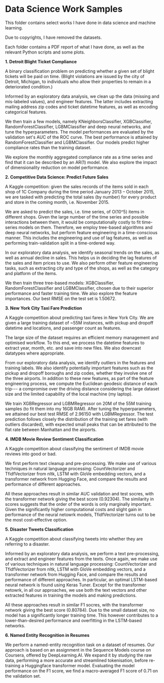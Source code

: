 # Data Science Work Samples
This folder contains select works I have done in data science and machine learning. 

Due to copyrights, I have removed the datasets.

Each folder contains a PDF report of what I have done, as well as the relevant Python scripts and some plots.

**1. Detroit Blight Ticket Compliance**

A binary classification problem on predicting whether a given set of blight tickets will be paid
on time. (Blight violations are issued by the city of Detroit, Michigan, to individuals who allow their
properties to remain in a deteriorated condition.) 

Informed by an exploratory data analysis, we clean up the data (missing and mis-labeled values), and engineer features. The latter includes extracting mailing address zip codes and ticket datetime features, as well as encoding categorical features.

We then train a few models, namely KNeighborsClassifier, XGBClassifier, RandomForestClassifier, LGBMClassifier and deep neural networks, and tune the hyperparameters. The model performances are evaluated by the validation set's AUC of the ROC curve. The best performance is attained by RandomForestClassifier and LGBMClassifier. Our models predict higher compliance rates than the training dataset. 

We explore the monthly aggregated compliance rate as a time series and find that it can be described by an AR(1) model. We also explore the impact of dimensionality reduction on model performance.

**2. Competitive Data Science: Predict Future Sales**

A Kaggle competition: given the sales records of the items sold in each shop of 1C Company during the time period January 2013 – October 2015, we are tasked with predicting the total sales (by number) for every product and store in the coming month, i.e. November 2015.

We are asked to predict the sales, i.e. time series, of O(10^5) items in different shops. Given the large number of the time series and possible interactions between them, it would be computationally costly to fit time-series models on them. Therefore, we employ tree-based algorithms and deep neural networks, but perform feature engineering in a time-conscious manner. This includes the engineering and use of lag features, as well as performing train-validation split in a time-ordered way.

In our exploratory data analysis, we identify seasonal trends on the sales, as well as annual decline in sales. This helps us in deciding the lag features of the sales and item prices to use. We also perform other feature engineering tasks, such as extracting city and type of the shops, as well as the category and platform of the items.

We then train three tree-based models: XGBClassifier, RandomForestClassifier and LGBMClassifier, chosen due to their superior performance and faster training time. We also explore the feature importances. Our best RMSE on the test set is 1.50672.

**3. New York City Taxi Fare Prediction**

A Kaggle competition about predicting taxi fares in New York City. We are given a large training dataset of ~55M instances, with pickup and dropoff datetime and locations, and passenger count as features.

The large size of the dataset requires an efficient memory management and optimised workflow. To this end, we process the datetime features to extract year, month, etc. and save into new files. We also downcast datatypes where appropriate. 

From our exploratory data analysis, we identify outliers in the features and training labels. We also identify potentially important features such as the pickup and dropoff boroughs and zip codes, whether they involve one of the three airports. In addition to these new features, as part of the feature engineering process, we compute the Euclidean geodesic distance of each trip--- a compromise over the driving distance considering the large dataset size and the limited capability of the local machine (my laptop). 

We train XGBRegressor and LGBMRegressor on 20M of the 55M training samples (to fit them into my 16GB RAM). After tuning the hyperparameters, we attained our best test RMSE of 2.96150 with LGBMRegressor. The test prediction follows closely the distribution of the training set fares (with outliers discarded), with expected small peaks that can be attributed to the flat rate between Manhattan and the airports.

**4. IMDB Movie Review Sentiment Classification**

A Kaggle competition about classifying the sentiment of IMDB movie reviews into good or bad. 

We first perform text cleanup and pre-processing. We make use of various techniques in natural language processing: CountVectorizer and TfidfVectorizer from nltk, LSTM with GloVe embedding vectors, and a transformer network from Hugging Face, and compare the results and performance of different approaches. 

All these approaches result in similar AUC validation and test socres, with the transformer network giving the best score (0.92304). The similarity in scores suggests that the order of the words is only marginally important. Given the significantly higher computational costs and slight gain in performance of the neural netowrk models, TfidfVectorizer turns out to be the most cost-effective option.

**5. Disaster Tweets Classification**

A Kaggle competition about classifying tweets into whether they are referring to a disaster. 

Informed by an exploratory data analysis, we perform a text pre-processing, and extract and engineer features from the texts. Once again, we make use of various techniques in natural language processing: CountVectorizer and TfidfVectorizer from nltk, LSTM with GloVe embedding vectors, and a transformer network from Hugging Face, and compare the results and performance of different approaches. In particular, an optimal LSTM-based neural network is found using Keras Tuner. Except for the transformer netowrk, in all our approaches, we use both the text vectors and other extracted features in training the models and making predictions.

All these approaches result in similar F1 socres, with the transformer network giving the best score (0.80784). Due to the small dataset size, no model has a significantly longer training time. This however contributes to a lower-than-desired performance and overfitting in the LSTM-based networks. 

**6. Named Entity Recognition in Resumes**

We perform a named-entity recognition task on a dataset of resumes. Our approach is based on an assignment in the Sequence Models course on Coursera, offered by DeepLearning.AI. We expand it by studying the raw data, performing a more accurate and streamlined tokenisation, before re-training a Huggingface transformer model. Evaluating the model performance on the F1 score, we find a macro-averaged F1 score of 0.71 on the validation set.


